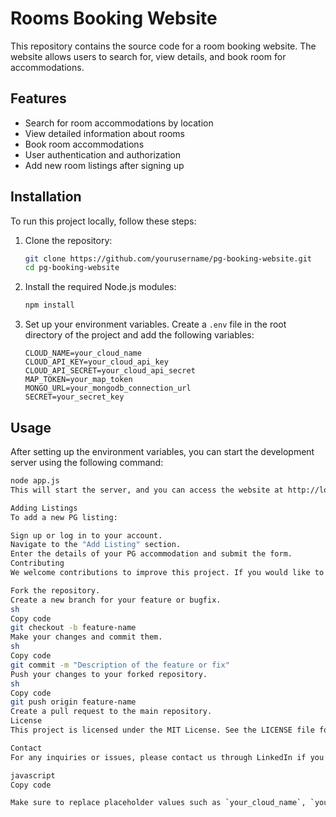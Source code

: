 # Rooms Booking Website

This repository contains the source code for a room booking website. The website allows users to search for, view details, and book room for accommodations.

## Features

- Search for room accommodations by location
- View detailed information about rooms
- Book room accommodations
- User authentication and authorization
- Add new room listings after signing up

## Installation

To run this project locally, follow these steps:

1. Clone the repository:
    ```sh
    git clone https://github.com/yourusername/pg-booking-website.git
    cd pg-booking-website
    ```

2. Install the required Node.js modules:
    ```sh
    npm install
    ```

3. Set up your environment variables. Create a `.env` file in the root directory of the project and add the following variables:
    ```plaintext
    CLOUD_NAME=your_cloud_name
    CLOUD_API_KEY=your_cloud_api_key
    CLOUD_API_SECRET=your_cloud_api_secret
    MAP_TOKEN=your_map_token
    MONGO_URL=your_mongodb_connection_url
    SECRET=your_secret_key
    ```

## Usage

After setting up the environment variables, you can start the development server using the following command:
```sh
node app.js
This will start the server, and you can access the website at http://localhost:8080.

Adding Listings
To add a new PG listing:

Sign up or log in to your account.
Navigate to the "Add Listing" section.
Enter the details of your PG accommodation and submit the form.
Contributing
We welcome contributions to improve this project. If you would like to contribute, please follow these steps:

Fork the repository.
Create a new branch for your feature or bugfix.
sh
Copy code
git checkout -b feature-name
Make your changes and commit them.
sh
Copy code
git commit -m "Description of the feature or fix"
Push your changes to your forked repository.
sh
Copy code
git push origin feature-name
Create a pull request to the main repository.
License
This project is licensed under the MIT License. See the LICENSE file for more details.

Contact
For any inquiries or issues, please contact us through LinkedIn if you want to know more about the project or contribute.

javascript
Copy code

Make sure to replace placeholder values such as `your_cloud_name`, `your_map_token`, `your_mongodb_connection_url`, `your_secret_key`, and `yourprofile` with the actual values relevant to your project.







